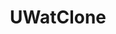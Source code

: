 ---
title: UWatClone
crosslinks:
- uwaterloo
- RocketLeagueExchange
- The_Donald
- Showerthoughts
- YTPMV
- ImagesOfTexas
- dirtypenpals
- NoSillySuffix
- Roadkillshow
- ImagesOfAustralia
- 2007scape
- trees
- UIUC
- customhearthstone
- CampingandHiking
- IPNews
- rocket_league_trading
- sneaker
- WritingPrompts
- nasusmains
---